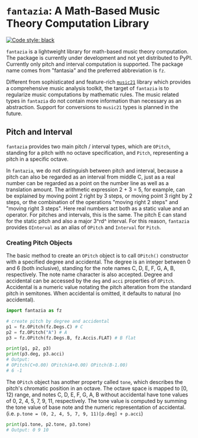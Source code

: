 # `fantazia`: A Math-Based Music Theory Computation Library

[![Code style: black](https://img.shields.io/badge/code%20style-black-000000.svg)](https://github.com/psf/black)

`fantazia` is a lightweight library for math-based music theory computation. The package is currently under development and not yet distributed to PyPI. Currently only pitch and interval computation is supported. The package name comes from "fantasia" and the preferred abbreviation is `fz`.

Different from sophisticated and feature-rich [`music21`](https://github.com/cuthbertLab/music21) library which provides a comprehensive music analysis toolkit, the target of `fantazia` is to regularize music computations by mathematic rules. The music related types in `fantazia` do not contain more information than necessary as an abstraction. Support for conversions to `music21` types is planned in the future.

## Pitch and Interval

`fantazia` provides two main pitch / interval types, which are `OPitch`, standing for a pitch with no octave specification, and `Pitch`, representing a pitch in a specific octave.

In `fantazia`, we do not distinguish between pitch and interval, because a pitch can also be regarded as an interval from middle C, just as a real number can be regarded as a point on the number line as well as a translation amount. The arithmetic expression 2 + 3 = 5, for example, can be explained by moving point 2 right by 3 steps, or moving point 3 right by 2 steps, or the combination of the operations "moving right 2 steps" and "moving right 3 steps". Here real numbers act both as a static value and an operator. For pitches and intervals, this is the same. The pitch E can stand for the static pitch and also a major 3^rd^ interval. For this reason, `fantazia` provides `OInterval` as an alias of `OPitch` and `Interval` for `Pitch`. 

### Creating Pitch Objects

The basic method to create an `OPitch` object is to call `OPitch()` constructor with a specified degree and accidental. The degree is an integer between 0 and 6 (both inclusive), standing for the note names C, D, E, F, G, A, B, respectively. The note name character is also accepted. Degree and accidental can be accessed by the `deg` and `acci` properties of `OPitch`. Accidental is a numeric value notating the pitch alteration from the standard pitch in semitones. When accidental is omitted, it defaults to natural (no accidental).

```python
import fantazia as fz

# create pitch by degree and accidental
p1 = fz.OPitch(fz.Degs.C) # C
p2 = fz.OPitch("A") # A
p3 = fz.OPitch(fz.Degs.B, fz.Accis.FLAT) # B flat

print(p1, p2, p3)
print(p3.deg, p3.acci)
# Output: 
# OPitch(C+0.00) OPitch(A+0.00) OPitch(B-1.00)
# 6 -1
```

The `OPitch` object has another property called `tone`, which describes the pitch's chromatic position in an octave. The octave space is mapped to [0, 12) range, and notes C, D, E, F, G, A, B without accidental have tone values of 0, 2, 4, 5, 7, 9, 11, respectively. The tone value is computed by summing the tone value of base note and the numeric representation of accidental. (i.e. `p.tone = (0, 2, 4, 5, 7, 9, 11)[p.deg] + p.acci`)

```python
print(p1.tone, p2.tone, p3.tone)
# Output: 0 9 10
```

